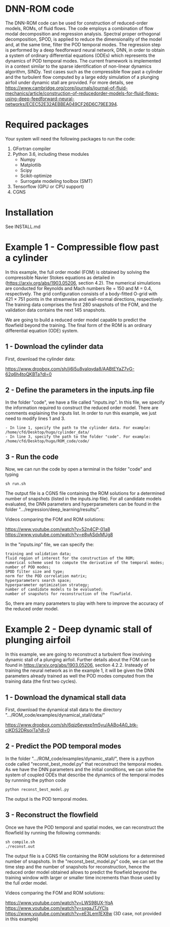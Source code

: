 # DNN-ROM code 
The DNN-ROM code can be used for construction of reduced-order models, ROMs, of fluid flows. The code employs a combination of flow modal decomposition and regression analysis. Spectral proper orthogonal decomposition, SPOD, is applied to reduce the dimensionality of the model and, at the same time, filter the POD temporal modes. The regression step is performed by a deep feedforward neural network, DNN, in order to obtain a system of ordinary differential equations (ODEs) which represents the dynamics of POD temporal modes. The current framework is implemented in a context similar to the sparse identification of non-linear dynamics algorithm, SINDy. Test cases such as the compressible flow past a cylinder and the turbulent flow computed by a large eddy simulation of a plunging airfoil under dynamic stall are provided. For more details, see https://www.cambridge.org/core/journals/journal-of-fluid-mechanics/article/construction-of-reducedorder-models-for-fluid-flows-using-deep-feedforward-neural-networks/ECEC52E32AEBBEA049CF26D6C79EE394. 

# Required packages 
Your system will need the following packages to run the code:
1. GFortran compiler
2. Python 3.6, including these modules
    - Numpy
    - Matplotlib
    - Scipy
    - Scikit-optimize
    - Surrogate modeling toolbox (SMT) 
3. Tensorflow (GPU or CPU support)
4. CGNS 

# Installation 
See INSTALL.md 

# Example 1 - Compressible flow past a cylinder

In this example, the full order model (FOM) is obtained by solving the compressible Navier Stokes equations as detailed in (https://arxiv.org/abs/1903.05206, section 4.2). The numerical simulations are conducted for Reynolds and Mach numbers Re = 150 and M = 0.4, respectively. The grid configuration consists of a body-fitted O-grid with 421 × 751 points in the streamwise and wall-normal directions, respectively. The training data comprises the first 280 snapshots of the FOM, and the validation data contains the next 145 snapshots. 

We are going to build a reduced order model capable to predict the flowfield beyond the training. The final form of the ROM is an ordinary differential equation (ODE) system. 

## 1 - Download the cylinder data
First, download the cylinder data: 

https://www.dropbox.com/sh/ji6i5u8valqyda8/AABtEYaZ7vG-62q6h4toQKBTa?dl=0

## 2 - Define the parameters in the inputs.inp file
In the folder "code", we have a file called "inputs.inp". In this file, we specify the information required to construct the reduced order model. There are comments explaining the inputs list. In order to run this example, we just need to modify lines 1 and 3.

    - In line 1, specify the path to the cylinder data. For example: /home/cfd/Desktop/hugo/cylinder_data/
    - In line 3, specify the path to the folder "code". For example: /home/cfd/Desktop/hugo/ROM_code/code/
    
## 3 - Run the code    
Now, we can run the code by open a terminal in the folder "code" and typing 
      
    sh run.sh 

The output file is a CGNS file containing the ROM solutions for a determined number of snapshots (listed in the inputs.inp file). For all candidate models evaluated, the DNN parameters and hyperparameters can be found in the folder ".../regression/deep_learning/results/". 

Videos comparing the FOM and ROM solutions:
    
https://www.youtube.com/watch?v=52n4CP-01a8<br/>
https://www.youtube.com/watch?v=e8vASdxMUg8
    
In the "inputs.inp" file, we can specify the:

    training and validation data;
    fluid region of interest for the construction of the ROM; 
    numerical scheme used to compute the derivative of the temporal modes;
    number of POD modes; 
    SPOD filter size and type;
    norm for the POD correlation matrix; 
    hyperparameters search space;
    hyperparameter optimization strategy; 
    number of candidate models to be evaluated;
    number of snapshots for reconstruction of the flowfield. 
 
 So, there are many parameters to play with here to improve the accuracy of the reduced order model.
   
# Example 2 - Deep dynamic stall of plunging airfoil

In this example, we are going to reconstruct a turbulent flow involving dynamic stall of a plunging airfoil. Further details about the FOM can be found in https://arxiv.org/abs/1903.05206, section 4.2.2. Insteady of training the neural network as in the example 1, it will be given the DNN parameters already trained as well the POD modes computed from the training data (the first two cycles).

## 1 - Download the dynamical stall data 
First, download the dynamical stall data to the directory ".../ROM_code/examples/dynamical_stall/data/"

https://www.dropbox.com/sh/6qjz6eyexp1m5yu/AABo4A0_btk-ciKDS2DRsoiTa?dl=0
    
## 2 - Predict the POD temporal modes
In the folder ".../ROM_code/examples/dynamic_stall/", there is a python code called "reconst_best_model.py" that reconstruct the temporal modes. As we have the DNN parameters and the initial conditions, we can solve the system of coupled ODEs that describe the dynamics of the temporal modes by runnning the python code

    python reconst_best_model.py
    
The output is the POD temporal modes. 

## 3 - Reconstruct the flowfield

Once we have the POD temporal and spatial modes, we can reconstruct the flowfield by running the following commands:

    sh compile.sh
    ./reconst.out
    
The output file is a CGNS file containing the ROM solutions for a determined number of snapshots. In the "reconst_best_model.py" code, we can set the time step and the number of snapshots for reconstruction, hence the reduced order model obtained allows to predict the flowfield beyond the training window with larger or smaller time increments than those used by the full order model.

Videos comparing the FOM and ROM solutions:
    
https://www.youtube.com/watch?v=LWS98UX-YqA<br/>
https://www.youtube.com/watch?v=sxgaJTJYCls<br/>
https://www.youtube.com/watch?v=eE3Lem1EX8w (3D case, not provided in this example)

